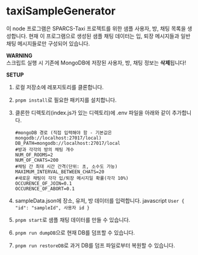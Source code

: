 # taxiSampleGenerator

이 node 프로그램은 SPARCS-Taxi 프로젝트를 위한 샘플 사용자, 방, 채팅 목록을 생성합니다.
현재 이 프로그램으로 생성된 샘플 채팅 데이터는 입, 퇴장 메시지들과 일반 채팅 메시지들로만 구성되어 있습니다.

**WARNING**  
스크립트 실행 시 기존에 MongoDB에 저장된 사용자, 방, 채팅 정보는 **삭제**됩니다!

**SETUP**

1. 로컬 저장소에 레포지토리를 클론합니다.
1. `pnpm install`로 필요한 패키지를 설치합니다.
1. 클론한 디렉토리(index.js가 있는 디렉토리)에 .env 파일을 아래와 같이 추가합니다.
   ```
   #mongoDB 경로 (직접 입력해야 함 - 기본값은 mongodb://localhost:27017/local)
   DB_PATH=mongodb://localhost:27017/local
   #방과 각각의 방의 채팅 개수
   NUM_OF_ROOMS=2
   NUM_OF_CHATS=200
   #채팅 간 최대 시간 간격(단위: 초, 소수도 가능)
   MAXIMUM_INTERVAL_BETWEEN_CHATS=20
   #새로운 채팅이 각각 입/퇴장 메시지일 확률(각각 10%)
   OCCURENCE_OF_JOIN=0.1
   OCCURENCE_OF_ABORT=0.1
   ```
1. sampleData.json에 장소, 유저, 방 데이터를 입력합니다.
   javascript `User { "id": "sampleId", 사용자 id }`

1. `pnpm start`로 샘플 채팅 데이터를 만들 수 있습니다.

1. `pnpm run dumpDB`으로 현재 DB를 덤프할 수 있습니다.
1. `pnpm run restoreDB`로 과거 DB를 덤프 파일로부터 복원할 수 있습니다.
